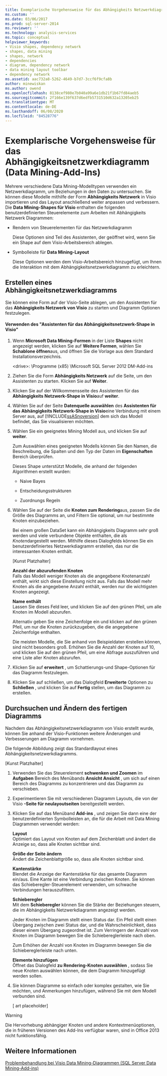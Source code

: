 ```yaml
---
title: Exemplarische Vorgehensweise für das Abhängigkeits Netzwerkdiagramm (Data Mining-Add-Ins) | Microsoft-Dokumentation
ms.custom: ''
ms.date: 03/06/2017
ms.prod: sql-server-2014
ms.reviewer: ''
ms.technology: analysis-services
ms.topic: conceptual
helpviewer_keywords:
- Visio shapes, dependency network
- shapes, data mining
- shapes, network
- dependencies
- diagram, dependency network
- data mining layout toolbar
- dependency network
ms.assetid: aac732a8-5262-4649-b7d7-3ccf6f9cfa8b
author: minewiskan
ms.author: owend
ms.openlocfilehash: 8138cef980e7b040a99a6e1db21f1b67fd84aeb5
ms.sourcegitcommit: 2f166e139f637d6edfb5731510d632a13205eb25
ms.translationtype: MT
ms.contentlocale: de-DE
ms.lasthandoff: 06/08/2020
ms.locfileid: "84528776"
---
```

# <a name="dependency-network-diagram-walkthrough-data-mining-add-ins"></a>Exemplarische Vorgehensweise für das Abhängigkeitsnetzwerkdiagramm (Data Mining-Add-Ins)
  Mehrere verschiedene Data Mining-Modelltypen verwenden ein Netzwerkdiagramm, um Beziehungen in den Daten zu untersuchen. Sie können diese Modelle mithilfe der Form **Abhängigkeits Netzwerk** in Visio importieren und das Layout anschließend weiter anpassen und verbessern. Die **Data Mining-Shapes für Visio** enthalten die folgenden benutzerdefinierten Steuerelemente zum Arbeiten mit Abhängigkeits Netzwerk Diagrammen:  
  
-   Rendern von Steuerelementen für das Netzwerkdiagramm  
  
     Diese Optionen sind Teil des Assistenten, der geöffnet wird, wenn Sie ein Shape auf dem Visio-Arbeitsbereich ablegen.  
  
-   Symbolleiste für **Data Mining-Layout**  
  
     Diese Optionen werden dem Visio-Arbeitsbereich hinzugefügt, um Ihnen die Interaktion mit dem Abhängigkeitsnetzwerkdiagramm zu erleichtern.  
  
## <a name="build-a-dependency-network-graph"></a>Erstellen eines Abhängigkeitsnetzwerkdiagramms  
 Sie können eine Form auf der Visio-Seite ablegen, um den Assistenten für das **Abhängigkeits Netzwerk von Visio** zu starten und Diagramm Optionen festzulegen.  
  
#### <a name="use-the-dependency-net-visio-shape-wizard"></a>Verwenden des "Assistenten für das Abhängigkeitsnetzwerk-Shape in Visio"  
  
1.  Wenn **Microsoft Data Mining-Formen** in der Liste **Shapes** nicht angezeigt werden, klicken Sie auf **Weitere Formen**, wählen Sie **Schablone öffnen**aus, und öffnen Sie die Vorlage aus dem Standard Installationsverzeichnis.  
  
     \<drive>: \Programme (x85) \Microsoft SQL Server 2012 DM-Add-ins  
  
2.  Ziehen Sie die Form **Abhängigkeits Netzwerk** auf die Seite, um den Assistenten zu starten. Klicken Sie auf **Weiter**.  
  
3.  Klicken Sie auf der Willkommensseite des Assistenten für das **Abhängigkeits Netzwerk-Shape in Visio**auf **weiter**.  
  
4.  Wählen Sie auf der Seite **Datenquelle auswählen** des **Assistenten für das Abhängigkeits Netzwerk-Shape in Visio**eine Verbindung mit einem Server aus, auf [!INCLUDE[ssASnoversion](../includes/ssasnoversion-md.md)] dem sich das Modell befindet, das Sie visualisieren möchten.  
  
5.  Wählen Sie ein geeignetes Mining Modell aus, und klicken Sie auf **weiter**.  
  
     Zum Auswählen eines geeigneten Modells können Sie den Namen, die Beschreibung, die Spalten und den Typ der Daten im **Eigenschaften** Bereich überprüfen.  
  
     Dieses Shape unterstützt Modelle, die anhand der folgenden Algorithmen erstellt wurden:  
  
    -   Naive Bayes  
  
    -   Entscheidungsstrukturen  
  
    -   Zuordnungs Regeln  
  
6.  Wählen Sie auf der Seite die **Knoten zum Rendering**aus, passen Sie die Größe des Diagramms an, und Filtern Sie optional, um nur bestimmte Knoten einzubeziehen.  
  
     Bei einem großen DataSet kann ein Abhängigkeits Diagramm sehr groß werden und viele verbundene Objekte enthalten, die als *Knoten*dargestellt werden. Mithilfe dieses Dialogfelds können Sie ein benutzerdefiniertes Netzwerkdiagramm erstellen, das nur die interessanten Knoten enthält.  
  
     [Kunst Platzhalter]  
  
     **Anzahl der abzurufenden Knoten**  
     Falls das Modell weniger Knoten als die angegebene Knotenanzahl enthält, wirkt sich diese Einstellung nicht aus. Falls das Modell mehr Knoten als die angegebene Anzahl enthält, werden nur die wichtigsten Knoten angezeigt.  
  
     **Name enthält**  
     Lassen Sie dieses Feld leer, und klicken Sie auf den grünen Pfeil, um alle Knoten im Modell abzurufen.  
  
     Alternativ geben Sie eine Zeichenfolge ein und klicken auf den grünen Pfeil, um nur die Knoten zurückzugeben, die die angegebene Zeichenfolge enthalten.  
  
     Die meisten Modelle, die Sie anhand von Beispieldaten erstellen können, sind nicht besonders groß. Erhöhen Sie die Anzahl der Knoten auf 10, und klicken Sie auf den grünen Pfeil, um eine Abfrage auszuführen und eine Liste aller Knoten abzurufen.  
  
7.  Klicken Sie auf **erweitert** , um Schattierungs-und Shape-Optionen für das Diagramm festzulegen.  
  
8.  Klicken Sie auf schließen, um das Dialogfeld **Erweiterte** Optionen zu **Schließen** , und klicken Sie auf **Fertig** stellen, um das Diagramm zu erstellen.  
  
## <a name="explore-and-modify-the-finished-diagram"></a>Durchsuchen und Ändern des fertigen Diagramms  
 Nachdem das Abhängigkeitsnetzwerkdiagramm von Visio erstellt wurde, können Sie anhand der Visio-Funktionen weitere Änderungen und Verbesserungen am Diagramm vornehmen.  
  
 Die folgende Abbildung zeigt das Standardlayout eines Abhängigkeitsnetzwerkdiagramms.  
  
 [Kunst Platzhalter]  
  
1.  Verwenden Sie das Steuerelement **schwenken und Zoomen** im **Aufgaben** Bereich des Menübands **Ansicht Ansicht** , um sich auf einen Bereich des Diagramms zu konzentrieren und das Diagramm zu verschieben.  
  
2.  Experimentieren Sie mit verschiedenen Diagramm Layouts, die von der Visio **-Seite für neulayoutseiten** bereitgestellt werden.  
  
3.  Klicken Sie auf das Menüband **Add-ins** , und zeigen Sie dann eine der benutzerdefinierten Symbolleisten an, die für die Arbeit mit Data Mining Diagrammen verwendet werden:  
  
     **Layout**  
     Optimiert das Layout von Knoten auf dem Zeichenblatt und ändert die Anzeige so, dass alle Knoten sichtbar sind.  
  
     **Größe der Seite ändern**  
     Ändert die Zeichenblattgröße so, dass alle Knoten sichtbar sind.  
  
     **Kantenstärke**  
     Blendet die Anzeige der Kantenstärke für das gesamte Diagramm ein/aus. Eine Kante ist eine Verbindung zwischen Knoten. Sie können das Schieberegler-Steuerelement verwenden, um schwache Verbindungen herauszufiltern.  
  
     **Schieberegler**  
     Mit dem **Schieberegler** können Sie die Stärke der Beziehungen steuern, die im Abhängigkeits Netzwerkdiagramm angezeigt werden.  
  
     Jeder Knoten im Diagramm stellt einen Status dar. Ein Pfeil stellt einen Übergang zwischen zwei Status dar, und die Wahrscheinlichkeit, dass dieser einem Übergang zugeordnet ist. Zum Verringern der Anzahl von Knoten im Diagramm bewegen Sie die Schiebereglerleiste nach oben.  
  
     Zum Erhöhen der Anzahl von Knoten im Diagramm bewegen Sie die Schiebereglerleiste nach unten.  
  
     **Elemente hinzufügen**  
     Öffnet das Dialogfeld **zu Rendering-Knoten auswählen** , sodass Sie neue Knoten auswählen können, die dem Diagramm hinzugefügt werden sollen.  
  
4.  Sie können Diagramme so einfach oder komplex gestalten, wie Sie möchten, und Anmerkungen hinzufügen, während Sie mit dem Modell verbunden sind.  
  
     [ art placeholder]  
  
> [!WARNING]  
>  Die Hervorhebung abhängiger Knoten und andere Kontextmenüoptionen, die in früheren Versionen des Add-Ins verfügbar waren, sind in Office 2013 nicht funktionsfähig.  
  
## <a name="see-also"></a>Weitere Informationen  
 [Problembehandlung bei Visio Data Mining-Diagrammen &#40;SQL Server Data Mining-Add-ins&#41;](troubleshooting-visio-data-mining-diagrams-sql-server-data-mining-add-ins.md)  
  
  
